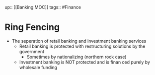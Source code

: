 up:: [[Banking MOC]]
tags:: #Finance 
# Ring Fencing
- The seperation of retail banking and investment banking services
	- Retail banking is protected with restructuring solutions by the government
		- Sometimes by nationalizing (northern rock case)
	- Investment banking is NOT protected and is finan ced purely by wholesale funding